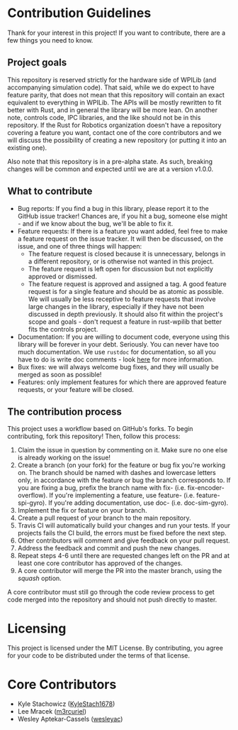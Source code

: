 # Contribution Guidelines
Thank for your interest in this project! If you want to contribute, there are a few things you need to know.

## Project goals
This repository is reserved strictly for the hardware side of WPILib (and accompanying simulation code). That said,
while we do expect to have feature parity, that does not mean that this repository will contain an exact equivalent to
everything in WPILib. The APIs will be mostly rewritten to fit better with Rust, and in general the library will be
more lean. On another note, controls code, IPC libraries, and the like should not be in this repository. If the Rust
for Robotics organization doesn't have a repository covering a feature you want, contact one of the core contributors
and we will discuss the possibility of creating a new repository (or putting it into an existing one).

Also note that this repository is in a pre-alpha state. As such, breaking changes will be common and expected until we
are at a version v1.0.0.

## What to contribute
 - Bug reports: If you find a bug in this library, please report it to the GitHub issue tracker! Chances are, if you hit
   a bug, someone else might - and if we know about the bug, we'll be able to fix it.
 - Feature requests: If there is a feature you want added, feel free to make a feature request on the issue tracker. It
   will then be discussed, on the issue, and one of three things will happen:
    - The feature request is closed because it is unnecessary, belongs in a different repository, or is otherwise not
      wanted in this project.
    - The feature request is left open for discussion but not explicitly approved or dismissed.
    - The feature request is approved and assigned a <feature> tag.
   A good feature request is for a single feature and should be as atomic as possible. We will usually be less receptive
   to feature requests that involve large changes in the library, especially if they have not been discussed in depth
   previously. It should also fit within the project's scope and goals - don't request a feature in rust-wpilib that
   better fits the controls project.
 - Documentation: If you are willing to document code, everyone using this library will be forever in your debt.
   Seriously. You can never have too much documentation. We use `rustdoc` for documentation, so all you have to do is
   write doc comments - look [here](http://rustbyexample.com/meta/doc.html) for more information.
 - Bux fixes: we will always welcome bug fixes, and they will usually be merged as soon as possible!
 - Features: only implement features for which there are approved feature requests, or your feature will be closed.

## The contribution process
This project uses a workflow based on GitHub's forks. To begin contributing, fork this repository! Then, follow this
process:
 1. Claim the issue in question by commenting on it. Make sure no one else is already working on the issue!
 2. Create a branch (on your fork) for the feature or bug fix you're working on. The branch should be named with dashes
    and lowercase letters only, in accordance with the feature or bug the branch corresponds to. If you are fixing a
    bug, prefix the branch name with fix- (i.e. fix-encoder-overflow). If you're implementing a feature, use feature-
    (i.e. feature-spi-gyro). If you're adding documentation, use doc- (i.e. doc-sim-gyro).
 3. Implement the fix or feature on your branch.
 4. Create a pull request of your branch to the main repository.
 5. Travis CI will automatically build your changes and run your tests. If your projects fails the CI build, the errors
    must be fixed before the next step.
 6. Other contributors will comment and give feedback on your pull request.
 7. Address the feedback and commit and push the new changes.
 8. Repeat steps 4-6 until there are requested changes left on the PR and at least one core contributor has approved of
    the changes.
 9. A core contributor will merge the PR into the master branch, using the _squash_ option.

A core contributor must still go through the code review process to get code merged into the repository and should not
push directly to master.

# Licensing
This project is licensed under the MIT License. By contributing, you agree for your code to be distributed under the
terms of that license.

# Core Contributors
 - Kyle Stachowicz ([KyleStach1678](https://github.com/kylestach1678))
 - Lee Mracek ([m3rcuriel](https://github.com/m3rcuriel))
 - Wesley Aptekar-Cassels ([wesleyac](https://github.com/wesleyac))
